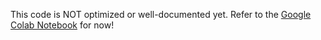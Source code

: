 This code is NOT optimized or well-documented yet. Refer to the [Google Colab Notebook](https://colab.research.google.com/drive/1-V51Y02s3hzKDs7rHDeL0uhfrovlnt-7) for now! 
